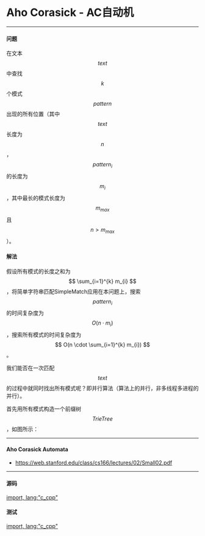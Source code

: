 <script type="text/javascript" src="https://cdnjs.cloudflare.com/ajax/libs/mathjax/2.7.1/MathJax.js?config=TeX-AMS-MML_HTMLorMML"/></script>
<script> gitbook.events.bind("page.change", function() { MathJax.Hub.Queue(["Typeset",MathJax.Hub]); } </script>

# Aho Corasick - AC自动机

--------

#### 问题

在文本$$ text $$中查找$$ k $$个模式$$ pattern $$出现的所有位置（其中$$ text $$长度为$$ n $$，$$ pattern_{i} $$的长度为$$ m_{i} $$，其中最长的模式长度为$$ m_{max} $$且$$ n \gt m_{max} $$）。

#### 解法

假设所有模式的长度之和为$$ \sum_{i=1}^{k} m_{i} $$，将简单字符串匹配SimpleMatch应用在本问题上，搜索$$ pattern_{i} $$的时间复杂度为$$ O(n \cdot m_{i}) $$，搜索所有模式的时间复杂度为$$ O(n \cdot \sum_{i=1}^{k} m_{i}) $$。

我们能否在一次匹配$$ text $$的过程中就同时找出所有模式呢？即并行算法（算法上的并行，非多线程多进程的并行）。

首先用所有模式构造一个前缀树$$ Trie Tree $$，如图所示：


--------

#### Aho Corasick Automata

* https://web.stanford.edu/class/cs166/lectures/02/Small02.pdf

--------

#### 源码

[import, lang:"c_cpp"](../../../src/TextMatch/AhoCorasick.h)

#### 测试

[import, lang:"c_cpp"](../../../src/TextMatch/AhoCorasick.cpp)
